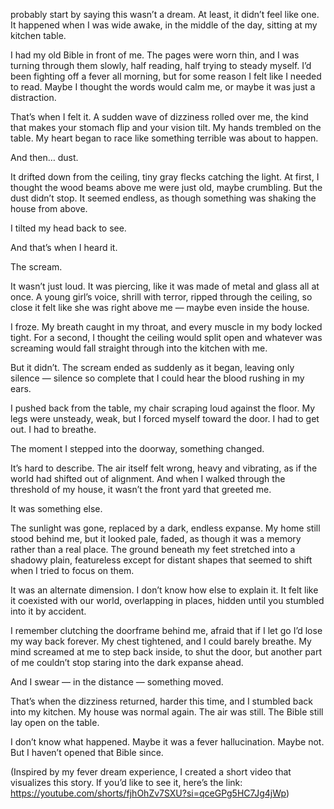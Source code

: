  probably start by saying this wasn’t a dream. At least, it didn’t feel like one. It happened when I was wide awake, in the middle of the day, sitting at my kitchen table.

I had my old Bible in front of me. The pages were worn thin, and I was turning through them slowly, half reading, half trying to steady myself. I’d been fighting off a fever all morning, but for some reason I felt like I needed to read. Maybe I thought the words would calm me, or maybe it was just a distraction.

That’s when I felt it. A sudden wave of dizziness rolled over me, the kind that makes your stomach flip and your vision tilt. My hands trembled on the table. My heart began to race like something terrible was about to happen.

And then… dust.

It drifted down from the ceiling, tiny gray flecks catching the light. At first, I thought the wood beams above me were just old, maybe crumbling. But the dust didn’t stop. It seemed endless, as though something was shaking the house from above.

I tilted my head back to see.

And that’s when I heard it.

The scream.

It wasn’t just loud. It was piercing, like it was made of metal and glass all at once. A young girl’s voice, shrill with terror, ripped through the ceiling, so close it felt like she was right above me — maybe even inside the house.

I froze. My breath caught in my throat, and every muscle in my body locked tight. For a second, I thought the ceiling would split open and whatever was screaming would fall straight through into the kitchen with me.

But it didn’t. The scream ended as suddenly as it began, leaving only silence — silence so complete that I could hear the blood rushing in my ears.

I pushed back from the table, my chair scraping loud against the floor. My legs were unsteady, weak, but I forced myself toward the door. I had to get out. I had to breathe.

The moment I stepped into the doorway, something changed.

It’s hard to describe. The air itself felt wrong, heavy and vibrating, as if the world had shifted out of alignment. And when I walked through the threshold of my house, it wasn’t the front yard that greeted me.

It was something else.

The sunlight was gone, replaced by a dark, endless expanse. My home still stood behind me, but it looked pale, faded, as though it was a memory rather than a real place. The ground beneath my feet stretched into a shadowy plain, featureless except for distant shapes that seemed to shift when I tried to focus on them.

It was an alternate dimension. I don’t know how else to explain it. It felt like it coexisted with our world, overlapping in places, hidden until you stumbled into it by accident.

I remember clutching the doorframe behind me, afraid that if I let go I’d lose my way back forever. My chest tightened, and I could barely breathe. My mind screamed at me to step back inside, to shut the door, but another part of me couldn’t stop staring into the dark expanse ahead.

And I swear — in the distance — something moved.

That’s when the dizziness returned, harder this time, and I stumbled back into my kitchen. My house was normal again. The air was still. The Bible still lay open on the table.

I don’t know what happened. Maybe it was a fever hallucination. Maybe not. But I haven’t opened that Bible since.

(Inspired by my fever dream experience, I created a short video that visualizes this story. If you’d like to see it, here’s the link: https://youtube.com/shorts/fjhOhZv7SXU?si=qceGPg5HC7Jg4jWp)